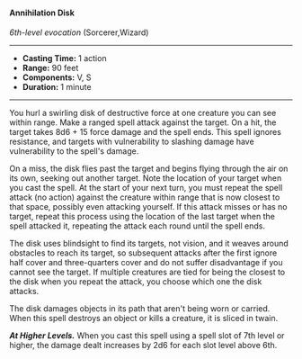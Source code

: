 #### Annihilation Disk
*6th-level evocation* (Sorcerer,Wizard)
___
- **Casting Time:** 1 action
- **Range:** 90 feet
- **Components:** V, S
- **Duration:** 1 minute
---
You hurl a swirling disk of destructive force at one creature you can see within range. Make a ranged spell attack against the target. On a hit, the target takes 8d6 + 15 force damage and the spell ends. This spell ignores resistance, and targets with vulnerability to slashing damage have vulnerability to the spell's damage.

On a miss, the disk flies past the target and begins flying through the air on its own, seeking out another target. Note the location of your target when you cast the spell. At the start of your next turn, you must repeat the spell attack (no action) against the creature within range that is now closest to that space, possibly even attacking yourself. If this attack misses or has no target, repeat this process using the location of the last target when the spell attacked it, repeating the attack each round until the spell ends.

The disk uses blindsight to find its targets, not vision, and it weaves around obstacles to reach its target, so subsequent attacks after the first ignore half cover and three-quarters cover and do not suffer disadvantage if you cannot see the target. If multiple creatures are tied for being the closest to the disk when you repeat the attack, you choose which one the disk attacks.

The disk damages objects in its path that aren't being worn or carried. When this spell destroys an object or kills a creature, it is sliced in twain.

***At Higher Levels.*** When you cast this spell using a spell slot of 7th level or higher, the damage dealt increases by 2d6 for each slot level above 6th.
